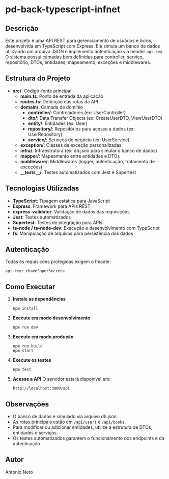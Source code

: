 # pd-back-typescript-infnet

## Descrição

Este projeto é uma API REST para gerenciamento de usuários e livros, desenvolvida em TypeScript com Express. Ele simula um banco de dados utilizando um arquivo JSON e implementa autenticação via header `api-key`. O sistema possui camadas bem definidas para controller, serviço, repositório, DTOs, entidades, mapeamento, exceções e middlewares.

## Estrutura do Projeto

- **src/**: Código-fonte principal
  - **main.ts**: Ponto de entrada da aplicação
  - **routes.ts**: Definição das rotas da API
  - **domain/**: Camada de domínio
    - **controller/**: Controladores (ex: UserController)
    - **dto/**: Data Transfer Objects (ex: CreateUserDTO, ViewUserDTO)
    - **entity/**: Entidades (ex: User)
    - **repository/**: Repositórios para acesso a dados (ex: UserRepository)
    - **service/**: Serviços de negócio (ex: UserService)
  - **exception/**: Classes de exceção personalizadas
  - **infra/**: Infraestrutura (ex: db.json para simular o banco de dados)
  - **mapper/**: Mapeamento entre entidades e DTOs
  - **middleware/**: Middlewares (logger, autenticação, tratamento de exceções)
  - **\_\_tests\_\_/**: Testes automatizados com Jest e Supertest

## Tecnologias Utilizadas

- **TypeScript**: Tipagem estática para JavaScript
- **Express**: Framework para APIs REST
- **express-validator**: Validação de dados das requisições
- **Jest**: Testes automatizados
- **Supertest**: Testes de integração para APIs
- **ts-node / ts-node-dev**: Execução e desenvolvimento com TypeScript
- **fs**: Manipulação de arquivos para persistência dos dados

## Autenticação

Todas as requisições protegidas exigem o header:

```
api-key: chaveSuperSecreta
```

## Como Executar

1. **Instale as dependências**

   ```fish
   npm install
   ```

2. **Execute em modo desenvolvimento**

   ```fish
   npm run dev
   ```

3. **Execute em modo produção**

   ```fish
   npm run build
   npm start
   ```

4. **Execute os testes**

   ```fish
   npm test
   ```

5. **Acesse a API**
   O servidor estará disponível em:
   ```
   http://localhost:3000/api
   ```

## Observações

- O banco de dados é simulado via arquivo db.json.
- As rotas principais estão em `/api/users` e `/api/books`.
- Para modificar ou adicionar entidades, utilize a estrutura de DTOs, entidades e serviços.
- Os testes automatizados garantem o funcionamento dos endpoints e da autenticação.

## Autor

Antonio Neto
